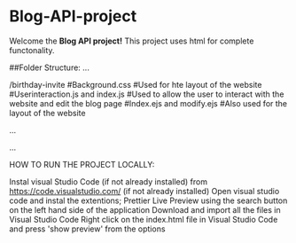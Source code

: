 # Blog-API-project

Welcome the **Blog API project!** This project uses html for complete functonality.

##Folder Structure:
... 

/birthday-invite 
#Background.css                                #Used for hte layout of the website
#Userinteraction.js and index.js               #Used to allow the user to interact with the website and edit the 
                                               blog page
#Index.ejs and modify.ejs                      #Also used for the layout of the website

...

...

HOW TO RUN THE PROJECT LOCALLY:

Instal visual Studio Code (if not already installed) from https://code.visualstudio.com/ (if not already installed)
Open visual studio code and instal the extentions;
Prettier
Live Preview using the search button on the left hand side of the application
Download and import all the files in Visual Studio Code
Right click on the index.html file in Visual Studio Code and press 'show preview' from the options
